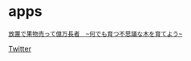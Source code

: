 # apps
[`放置で果物売って億万長者　~何でも育つ不思議な木を育てよう~`](https://play.google.com/store/apps/details?id=com.IlakaPot.Tree)  
  
    
[Twitter](https://twitter.com/IlakaPot)

